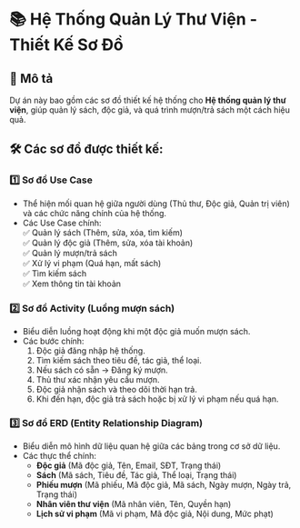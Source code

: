 # 📚 Hệ Thống Quản Lý Thư Viện - Thiết Kế Sơ Đồ  

## 📌 Mô tả  
Dự án này bao gồm các sơ đồ thiết kế hệ thống cho **Hệ thống quản lý thư viện**, giúp quản lý sách, độc giả, và quá trình mượn/trả sách một cách hiệu quả.  

## 🛠 Các sơ đồ được thiết kế:  
### 1️⃣ **Sơ đồ Use Case**  
- Thể hiện mối quan hệ giữa người dùng (Thủ thư, Độc giả, Quản trị viên) và các chức năng chính của hệ thống.  
- Các Use Case chính:  
  ✅ Quản lý sách (Thêm, sửa, xóa, tìm kiếm)  
  ✅ Quản lý độc giả (Thêm, sửa, xóa tài khoản)  
  ✅ Quản lý mượn/trả sách  
  ✅ Xử lý vi phạm (Quá hạn, mất sách)  
  ✅ Tìm kiếm sách  
  ✅ Xem thông tin tài khoản  

### 2️⃣ **Sơ đồ Activity (Luồng mượn sách)**  
- Biểu diễn luồng hoạt động khi một độc giả muốn mượn sách.  
- Các bước chính:  
  1. Độc giả đăng nhập hệ thống.  
  2. Tìm kiếm sách theo tiêu đề, tác giả, thể loại.  
  3. Nếu sách có sẵn → Đăng ký mượn.  
  4. Thủ thư xác nhận yêu cầu mượn.  
  5. Độc giả nhận sách và theo dõi thời hạn trả.  
  6. Khi đến hạn, độc giả trả sách hoặc bị xử lý vi phạm nếu quá hạn.  

### 3️⃣ **Sơ đồ ERD (Entity Relationship Diagram)**  
- Biểu diễn mô hình dữ liệu quan hệ giữa các bảng trong cơ sở dữ liệu.  
- Các thực thể chính:  
  - **Độc giả** (Mã độc giả, Tên, Email, SĐT, Trạng thái)  
  - **Sách** (Mã sách, Tiêu đề, Tác giả, Thể loại, Trạng thái)  
  - **Phiếu mượn** (Mã phiếu, Mã độc giả, Mã sách, Ngày mượn, Ngày trả, Trạng thái)  
  - **Nhân viên thư viện** (Mã nhân viên, Tên, Quyền hạn)  
  - **Lịch sử vi phạm** (Mã vi phạm, Mã độc giả, Nội dung, Mức phạt)
